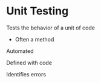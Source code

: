 # Unit Testing

Tests the behavior of a unit of code
- Often a method

Automated

Defined with code

Identifies errors